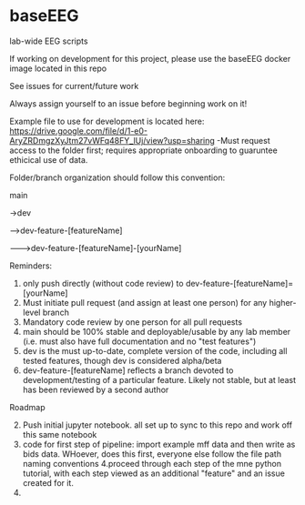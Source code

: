 # baseEEG
lab-wide EEG scripts

If working on development for this project, please use the baseEEG docker image located in this repo

See issues for current/future work

Always assign yourself to an issue before beginning work on it!

Example file to use for development is located here: https://drive.google.com/file/d/1-e0-AryZRDmgzXyJtm27vWFq48FY_lUj/view?usp=sharing
-Must request access to the folder first; requires appropriate onboarding to guaruntee ethicical use of data.

Folder/branch organization should follow this convention:

main

->dev

-->dev-feature-[featureName]

--->dev-feature-[featureName]-[yourName]

Reminders:

1. only push directly (without code review) to dev-feature-[featureName]=[yourName]
2. Must initiate pull request (and assign at least one person) for any higher-level branch
3. Mandatory code review by one person for all pull requests 
4. main should be 100% stable and deployable/usable by any lab member (i.e. must also have full documentation and no "test features")
5. dev is the must up-to-date, complete version of the code, including all tested features, though dev is considered alpha/beta
6. dev-feature-[featureName] reflects a branch devoted to development/testing of a particular feature. Likely not stable, but at least has been reviewed by a second author



Roadmap

2. Push initial jupyter notebook. all set up to sync to this repo and work off this same notebook
3. code for first step of pipeline: import example mff data and then write as bids data. WHoever, does this first, everyone else follow the file path naming conventions
4.proceed through each step of the mne python tutorial, with each step viewed as an additional "feature" and an issue created for it.
5.
